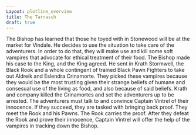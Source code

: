 ```yaml
---
Layout: plotline_overview
title: The Tarrasch
draft: true
---
```

The Bishop has learned that those he toyed with in Stonewood will be at the market for Vindale. He decides to use the situation to take care of the adventurers. In order to do that, they will make use and kill some soft vampires that advocate for ethical treatment of their food. The Bishop made his case to the King, and the King agreed. He sent in Krath Stormwell, the Black Rook and a whole contingent of trained Black Pawn Fighters to take out Aldreik and Eslendra Crinamorte. They picked these vampires because they would be the most trusting given their strange beliefs of humane and consesual use of the living as food, and also because of said beliefs. Krath and company killed the Crinamortes and set the adventurers up to be arrested. The adventurers must talk to and convince Captain Vintrel of their innocence. If they succeed, they are tasked with bringing back proof. They meet the Rook and his Pawns. The Rook carries the proof. After they defeat the Rook and prove their innocence, Captain Vintrel will offer the help of the vampires in tracking down the Bishop.
